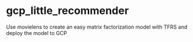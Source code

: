 # gcp_little_recommender
Use movielens to create an easy matrix factorization model with TFRS and deploy the model to GCP
